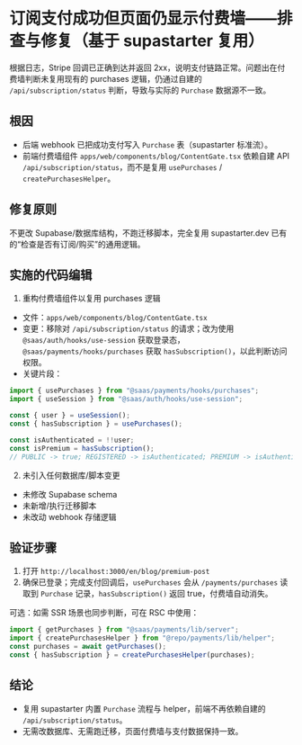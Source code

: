 # 订阅支付成功但页面仍显示付费墙——排查与修复（基于 supastarter 复用）

根据日志，Stripe 回调已正确到达并返回 2xx，说明支付链路正常。问题出在付费墙判断未复用现有的 purchases 逻辑，仍通过自建的 `/api/subscription/status` 判断，导致与实际的 `Purchase` 数据源不一致。

## 根因
- 后端 webhook 已把成功支付写入 `Purchase` 表（supastarter 标准流）。
- 前端付费墙组件 `apps/web/components/blog/ContentGate.tsx` 依赖自建 API `/api/subscription/status`，而不是复用 `usePurchases` / `createPurchasesHelper`。

## 修复原则
不更改 Supabase/数据库结构，不跑迁移脚本，完全复用 supastarter.dev 已有的“检查是否有订阅/购买”的通用逻辑。

## 实施的代码编辑

1) 重构付费墙组件以复用 purchases 逻辑
- 文件：`apps/web/components/blog/ContentGate.tsx`
- 变更：移除对 `/api/subscription/status` 的请求；改为使用 `@saas/auth/hooks/use-session` 获取登录态，`@saas/payments/hooks/purchases` 获取 `hasSubscription()`，以此判断访问权限。
- 关键片段：
```ts
import { usePurchases } from "@saas/payments/hooks/purchases";
import { useSession } from "@saas/auth/hooks/use-session";

const { user } = useSession();
const { hasSubscription } = usePurchases();

const isAuthenticated = !!user;
const isPremium = hasSubscription();
// PUBLIC -> true; REGISTERED -> isAuthenticated; PREMIUM -> isAuthenticated && isPremium
```

2) 未引入任何数据库/脚本变更
- 未修改 Supabase schema
- 未新增/执行迁移脚本
- 未改动 webhook 存储逻辑

## 验证步骤
1) 打开 `http://localhost:3000/en/blog/premium-post`
2) 确保已登录；完成支付回调后，`usePurchases` 会从 `/payments/purchases` 读取到 `Purchase` 记录，`hasSubscription()` 返回 true，付费墙自动消失。

可选：如需 SSR 场景也同步判断，可在 RSC 中使用：
```ts
import { getPurchases } from "@saas/payments/lib/server";
import { createPurchasesHelper } from "@repo/payments/lib/helper";
const purchases = await getPurchases();
const { hasSubscription } = createPurchasesHelper(purchases);
```

## 结论
- 复用 supastarter 内置 `Purchase` 流程与 helper，前端不再依赖自建的 `/api/subscription/status`。
- 无需改数据库、无需跑迁移，页面付费墙与支付数据保持一致。